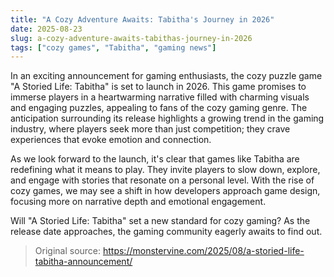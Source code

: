 ```yaml
---
title: "A Cozy Adventure Awaits: Tabitha's Journey in 2026"
date: 2025-08-23
slug: a-cozy-adventure-awaits-tabithas-journey-in-2026
tags: ["cozy games", "Tabitha", "gaming news"]
---
```


In an exciting announcement for gaming enthusiasts, the cozy puzzle game "A Storied Life: Tabitha" is set to launch in 2026. This game promises to immerse players in a heartwarming narrative filled with charming visuals and engaging puzzles, appealing to fans of the cozy gaming genre. The anticipation surrounding its release highlights a growing trend in the gaming industry, where players seek more than just competition; they crave experiences that evoke emotion and connection.

As we look forward to the launch, it's clear that games like Tabitha are redefining what it means to play. They invite players to slow down, explore, and engage with stories that resonate on a personal level. With the rise of cozy games, we may see a shift in how developers approach game design, focusing more on narrative depth and emotional engagement.

Will "A Storied Life: Tabitha" set a new standard for cozy gaming? As the release date approaches, the gaming community eagerly awaits to find out.
> Original source: https://monstervine.com/2025/08/a-storied-life-tabitha-announcement/